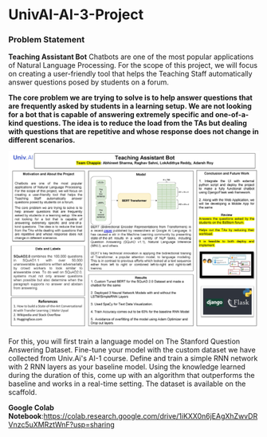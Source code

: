 # UnivAI-AI-3-Project


### Problem Statement
**Teaching Assistant Bot**
Chatbots are one of the most popular applications of Natural Language Processing. For the scope of this project, we will focus on creating a user-friendly tool that helps the Teaching Staff automatically answer questions posed by students on a forum.

**The core problem we are trying to solve is to help answer questions that are frequently asked by students in a learning setup. We are not looking for a bot that is capable of answering extremely specific and one-of-a-kind questions. The idea is to reduce the load from the TAs but dealing with questions that are repetitive and whose response does not change in different scenarios.**

![alt text](https://github.com/divergent99/UnivAI-AI-3-Project/blob/main/Poster%20AI-3.jpg)

For this, you will first train a language model on The Stanford Question Answering Dataset. Fine-tune your model with the custom dataset we have collected from Univ.Ai's AI-1 course. Define and train a simple RNN network with 2 RNN layers as your baseline model. Using the knowledge learned during the duration of this, come up with an algorithm that outperforms the baseline and works in a real-time setting. The dataset is available on the scaffold.


**Google Colab Notebook**:https://colab.research.google.com/drive/1iKXX0n6jEAgXhZwvDRVnzc5uXMRztWnF?usp=sharing
